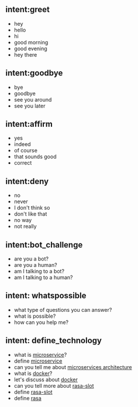 ## intent:greet
- hey
- hello
- hi
- good morning
- good evening
- hey there

## intent:goodbye
- bye
- goodbye
- see you around
- see you later

## intent:affirm
- yes
- indeed
- of course
- that sounds good
- correct

## intent:deny
- no
- never
- I don't think so
- don't like that
- no way
- not really

## intent:bot_challenge
- are you a bot?
- are you a human?
- am I talking to a bot?
- am I talking to a human?

## intent: whatspossible
- what type of questions you can answer?
- what is possible?
- how can you help me?

## intent: define_technology
- what is [microservice](technology:microservice)?
- define [microservice](technology:microservice)
- can you tell me about [microservices architecture](technology:microservice)
- what is [docker](technology:docker)?
- let's discuss about [docker](technology:docker)
- can you tell more about [rasa-slot](technology:rasa-slot)
- define [rasa-slot](technology:rasa-slot)
- define [rasa](technology:rasa)


